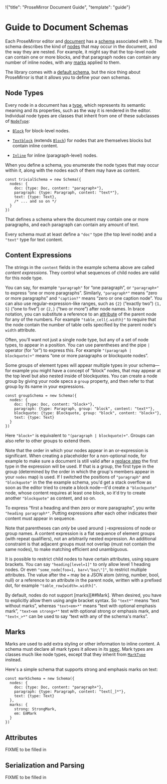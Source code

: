 !{"title": "ProseMirror Document Guide",
  "template": "guide"}

# Guide to Document Schemas

Each ProseMirror editor and [document](doc.html) has a
[schema](##Schema) associated with it. The schema describes the kind
of [nodes](##Node) that may occur in the document, and the way they
are nested. For example, it might say that the top-level node can
contain one or more blocks, and that paragraph nodes can contain any
number of inline nodes, with any [marks](##Mark) applied to them.

The library comes with a [default schema](##defaultSchema), but the
nice thing about ProseMirror is that it allows you to define your own
schemas.

## Node Types

Every node in a document has a [type](##NodeType), which represents
its semantic meaning and its properties, such as the way it is
rendered in the editor. Individual node types are classes that inherit
from one of these subclasses of [`NodeType`](##NodeType):

 * [`Block`](##Block) for block-level nodes.

 * [`Textblock`](##Textblock) (extends [`Block`](##Block)) for nodes
   that are themselves blocks but contain inline content.

 * [`Inline`](##Inline) for inline (paragraph-level) nodes.

When you define a schema, you enumerate the node types that may occur
within it, along with the nodes each of them may have as content.

```
const trivialSchema = new Schema({
  nodes: {
    doc: {type: Doc, content: "paragraph+"},
    paragraph: {type: Paragraph, content: "text*"},
    text: {type: Text},
    /* ... and so on */
  }
})
```

That defines a schema where the document may contain one or more
paragraphs, and each paragraph can contain any amount of text.

Every schema must at least define a `"doc"` type (the top level node)
and a `"text"` type for text content.

## Content Expressions

The strings in the `content` fields in the example schema above are
called _content expressions_. They control what sequences of child
nodes are valid for this node type.

You can say, for example `"paragraph"` for “one paragraph”, or
`"paragraph+"` to express “one or more paragraphs”. Similarly,
`"paragraph*"` means “zero or more paragraphs” and `"caption?"` means
“zero or one caption node”. You can also use regular-expression-like
ranges, such as `{2}` (“exactly two”) `{1, 5}` (“one to five”) or
`{2,}` (“two or more”) after node names. In brace notation, you can
substitute a reference to an [attribute](##NodeType.attrs) of the
parent node for any of the numbers. For example `"table_cell{.width}"`
to require that the node contain the number of table cells specified
by the parent node's `width` attribute.

Often, you'll want not just a single node type, but any of a set of
node types, to appear in a position. You can use parentheses and the
pipe `|` operator (for “or”) to express this. For example `"(paragraph
| blockquote)+"` means “one or more paragraphs or blockquote nodes”.

Some groups of element types will appear multiple types in your
schema—for example you might have a concept of “block” nodes, that may
appear at the top level but also nested inside of blockquotes. You can
create a node group by giving your node specs a `group` property, and
then refer to that group by its name in your expressions.

```
const groupSchema = new Schema({
  nodes: {
    doc: {type: Doc, content: "block+"},
    paragraph: {type: Paragraph, group: "block", content: "text*"},
    blockquote: {type: Blockquote, group: "block", content: "block+"},
    text: {type: Text}
  }
})
```

Here `"block+"` is equivalent to `"(paragraph | blockquote)+"`. Groups
can also refer to other groups to extend them.

Note that the order in which your nodes appear in an or-expression is
significant. When creating a placeholder for a non-optional node, for
example to make sure a document is still valid after a
[replace step](##Transform.replace) the first type in the expression
will be used. If that is a group, the first type in the group
(determined by the order in which the group's members appear in your
`nodes` map) is used. If I switched the positions of `"paragraph"` and
`"blockquote"` in the the example schema, you'd get a stack overflow
as soon as the editor tried to create a block node—it'd create a
`"blockquote"` node, whose content requires at least one block, so
it'd try to create another `"blockquote"` as content, and so on.

To express “first a heading and then zero or more paragraphs”, you
write `"heading paragraph*"`. Putting expressions after each other
indicates their content must appear in sequence.

Note that parentheses can _only_ be used around `|`-expressions of
node or group names. A content expression is a flat sequence of
element groups (with repeat qualifiers), not an arbitrarily nested
expression. An additional constraint is that adjacent groups must not
overlap (must not contain the same nodes), to make matching efficient
and unambiguous.

It is possible to restrict child nodes to have certain attributes,
using square brackets. You can say `"heading[level=1]"` to only allow
level 1 heading nodes. Or even `"some_node[foo=1, bar=\"baz\"]"`, to
restrict multiple attributes. The value after the `=` may be a JSON
atom (string, number, bool, null) or a reference to an attribute in
the parent node, written with a prefixed dot, for example
`"table_row[width=.width]"`.

By default, nodes do not support [marks][##Mark]. When desired, you
have to explicitly allow them using angle bracket syntax. So
`"text*"` means “text without marks”, whereas `"text<em>*"` means
“text with optional emphasis mark”, `"text<em strong>*"` text with
optional strong or emphasis mark, and `"text<_>*"` can be used to say
“text with any of the schema's marks”.

## Marks

Marks are used to add extra styling or other information to inline
content. A schema must declare all mark types it allows in its
[spec](##SchemaSpec). Mark types are classes much like node types,
except that they inherit from [`MarkType`](##MarkType) instead.

Here's a simple schema that supports strong and emphasis marks on
text:

```
const markSchema = new Schema({
  nodes: {
    doc: {type: Doc, content: "paragraph+"},
    paragraph: {type: Paragraph, content: "text[_]*"},
    text: {type: Text}
  },
  marks: {
    strong: StrongMark,
    em: EmMark
  }
})
```

## Attributes

FIXME to be filled in

## Serialization and Parsing

FIXME to be filled in
